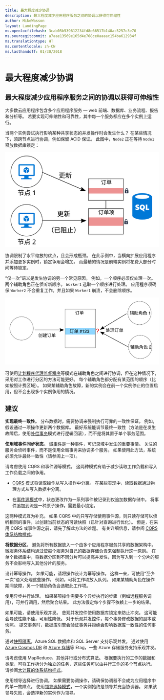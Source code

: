```yaml
---
title: 最大程度减少协调
description: 最大程度减少应用程序服务之间的协调以获得可伸缩性
author: MikeWasson
layout: LandingPage
ms.openlocfilehash: 3cab05b539612234fd8e66517b140ac5257c3e70
ms.sourcegitcommit: a7aae13569e165d4e768ce0aaaac154ba612934f
ms.translationtype: HT
ms.contentlocale: zh-CN
ms.lasthandoff: 01/30/2018
---
```

# <a name="minimize-coordination"></a>最大程度减少协调 

## <a name="minimize-coordination-between-application-services-to-achieve-scalability"></a>最大程度减少应用程序服务之间的协调以获得可伸缩性

大多数云应用程序包含多个应用程序服务 &mdash; web 前端、数据库、业务流程、报告和分析等。 若要实现可伸缩性和可靠性，其中每一个服务都应在多个实例上运行。 

当两个实例尝试执行影响某种共享状态的并发操作时会发生什么？ 在某些情况下，须跨节点进行协调，例如保留 ACID 保证。 此图中，`Node2` 正在等待 `Node1` 释放数据库锁定：

![](./images/database-lock.svg)

协调限制了水平缩放的优点，且会形成瓶颈。 在此示例中，当横向扩展应用程序并添加更多实例时，锁定争用会增加。 而最糟的情况是前端实例将花费大部分时间等待锁定。

“仅一次”语义是发生协调的另一个常见原因。 例如，一个顺序必须仅处理一次。 两个辅助角色正在侦听新顺序。 `Worker1` 选取一个顺序进行处理。 应用程序须确保 `Worker2` 不会重复工作，并且如果 `Worker1` 崩溃，不会删除顺序。

![](./images/coordination.svg)

可使用[计划程序代理监督程序][sas-pattern]等模式在辅助角色之间进行协调，但在这种情况下，采用对工作进行分区的方法可能更好。 每个辅助角色都分配有某范围的顺序（比如按照计费区域）。 如果某辅助角色故障，新的实例会在前一个实例停止的位置启用，但不会出现多个实例争用的情况。

## <a name="recommendations"></a>建议

**实现最终一致性**。 分布数据时，需要协调来强制执行可靠的一致性保证。 例如，假设通过一项操作更新两个数据库。 最好系统能调节最终一致性（方法是在发生故障后，使用[补偿事务][compensating-transaction]模式进行逻辑回滚），而不是将其置于单个事务范围。

**使用域事件同步状态**。 [域事件][domain-event]是一种事件，可记录域中发生的重要事情。 关注的服务会侦听事件，而不是使用全局事务来协调多个服务。 如果使用此方法，系统必须允许最终一致性（请参阅上一项）。 

请考虑使用 CQRS 和事件源等模式。 这两种模式有助于减少读取工作负载和写入工作负载之间的争用。 

- [CQRS 模式][cqrs-pattern]将读取操作从写入操作中分离。 在某些实现中，读取数据通过物理方式从写入数据中分离。 

- 在[事件源模式][event-sourcing]中，状态更改作为一系列事件被记录到仅追加数据存储中。 将事件追加到流是一种原子操作，需要最小锁定。 

这两种模式互为补充。 如果 CQRS 中的只写存储使用事件源，则只读存储可以侦听相同的事件，以创建当前状态的可读快照（已针对查询进行优化）。 但是，在采用 CQRS 或事件源之前，请先了解此方法的难题。 有关详细信息，请参阅 [CQRS 体系结构样式][cqrs-style]。

**将数据分区**。  避免将所有数据放入一个由多个应用程序服务共享的数据架构中。 微服务体系结构通过使每个服务对自己的数据存储负责来强制执行这一原则。 在单个数据库中，将数据分区到不同分片可以提高并发性，因为写入到一个分片的服务不会影响写入其他分片的服务。

设计幂等操作。 如果可能，请将操作设计为幂等操作。 这样一来，可使用“至少一次”语义处理这些操作。 例如，可将工作项放入队列。 如果某辅助角色在操作期间故障，另一个辅助角色会选取此工作项。

使用异步并行处理。 如果某项操作需要多个异步执行的步骤（例如远程服务调用），可并行调用，然后聚合结果。 此方法假定每个步骤不依赖上一步的结果。   

如果可能，请使用乐观并发。 悲观并发控件使用数据库锁定来防止冲突。 这可能会导致性能不佳，可用性降低。 对于乐观并发控件，每个事务修改数据的副本或快照。 提交事务时，数据库引擎会验证事务并拒绝会影响数据库一致性的任何事务。 

通过[快照隔离][sql-snapshot-isolation]，Azure SQL 数据库和 SQL Server 支持乐观并发。 通过使用 [Azure Cosmos DB][cosmosdb-faq] 和 [Azure 存储][storage-concurrency]等 Etag，一些 Azure 存储服务支持乐观并发。

请考虑使用 MapReduce、其他并行或分布式算法。 根据要执行的工作的数据和类型，可将工作拆分为独立的任务，这些任务可以由并行工作的多个节点执行。 请参阅[大计算的体系结构样式][big-compute]。

使用领导选择进行协调。 如果需要协调操作，请确保协调器不会成为应用程序中的单一故障点。 使用[领导选择模式][leader-election]，一个实例始终是领导并充当协调器。 如果该领导失败，会选择新的实例作为领导。 
 

<!-- links -->

[big-compute]: ../architecture-styles/big-compute.md
[compensating-transaction]: ../../patterns/compensating-transaction.md
[cqrs-style]: ../architecture-styles/cqrs.md
[cqrs-pattern]: ../../patterns/cqrs.md
[cosmosdb-faq]: /azure/cosmos-db/faq
[domain-event]: https://martinfowler.com/eaaDev/DomainEvent.html
[event-sourcing]: ../../patterns/event-sourcing.md
[leader-election]: ../../patterns/leader-election.md
[sas-pattern]: ../../patterns/scheduler-agent-supervisor.md
[sql-snapshot-isolation]: /sql/t-sql/statements/set-transaction-isolation-level-transact-sql
[storage-concurrency]: https://azure.microsoft.com/blog/managing-concurrency-in-microsoft-azure-storage-2/